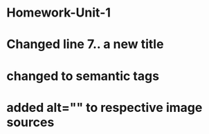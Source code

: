 # Homework-Unit-1
# Changed line 7.. a new title
# changed to semantic tags
# added alt="" to respective image sources
